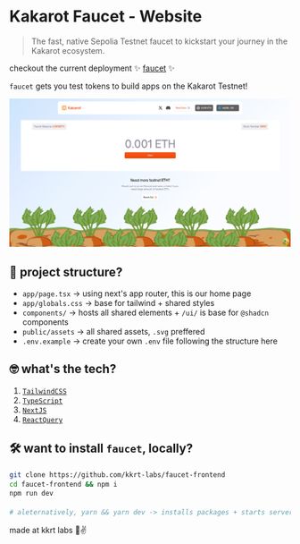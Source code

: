 # Kakarot Faucet - Website

> The fast, native Sepolia Testnet faucet to kickstart your journey in the Kakarot ecosystem.

checkout the current deployment ✨ [faucet](https://faucet-staging.kakarot.org/) ✨

`faucet` gets you test tokens to build apps on the Kakarot Testnet!
<div align="center">
  <img src="public/assets/landing.jpg" width=700 />
</div>

## 📂 project structure?

- `app/page.tsx` -> using next's app router, this is our home page
- `app/globals.css` -> base for tailwind + shared styles
- `components/` -> hosts all shared elements  + `/ui/` is base for `@shadcn` components
- `public/assets` -> all shared assets, `.svg` preffered
- `.env.example` -> create your own `.env` file following the structure here


## 🤓 what's the tech?

1. [`TailwindCSS`](https://tailwindcss.com)
2. [`TypeScript`](https://www.typescriptlang.org/)
3. [`NextJS`](https://nextjs.org/)
3. [`ReactQuery`](https://tanstack.com/query/latest)

## 🛠 want to install `faucet`, locally?

```bash
git clone https://github.com/kkrt-labs/faucet-frontend
cd faucet-frontend && npm i
npm run dev

# aleternatively, yarn && yarn dev -> installs packages + starts server at port 3000!
```

made at kkrt labs 🥕✌️
